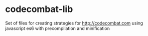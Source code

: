 # codecombat-lib
Set of files for creating strategies for http://codecombat.com using javascript es6 with precompilation and minification
